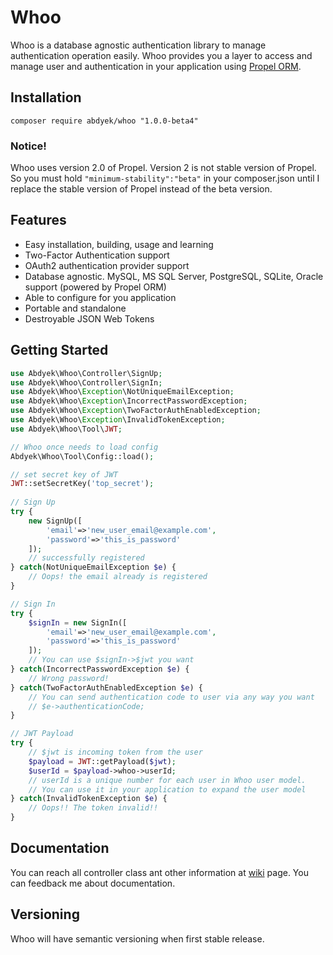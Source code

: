 # Whoo
Whoo is a database agnostic authentication library to manage authentication operation easily. Whoo provides you a layer to access and manage user and authentication in your application using [Propel ORM](https://github.com/propelorm/Propel2).

## Installation
`composer require abdyek/whoo "1.0.0-beta4"`

### Notice!

Whoo uses version 2.0 of Propel. Version 2 is not stable version of Propel. So you must hold `"minimum-stability":"beta"` in your composer.json until I replace the stable version of Propel instead of the beta version.

## Features

* Easy installation, building, usage and learning
* Two-Factor Authentication support
* OAuth2 authentication provider support
* Database agnostic. MySQL, MS SQL Server, PostgreSQL, SQLite, Oracle support (powered by Propel ORM)
* Able to configure for you application
* Portable and standalone
* Destroyable JSON Web Tokens

## Getting Started

```php
use Abdyek\Whoo\Controller\SignUp;
use Abdyek\Whoo\Controller\SignIn;
use Abdyek\Whoo\Exception\NotUniqueEmailException;
use Abdyek\Whoo\Exception\IncorrectPasswordException;
use Abdyek\Whoo\Exception\TwoFactorAuthEnabledException;
use Abdyek\Whoo\Exception\InvalidTokenException;
use Abdyek\Whoo\Tool\JWT;

// Whoo once needs to load config
Abdyek\Whoo\Tool\Config::load();

// set secret key of JWT
JWT::setSecretKey('top_secret');
 
// Sign Up
try {
    new SignUp([
        'email'=>'new_user_email@example.com',
        'password'=>'this_is_password'
    ]);
    // successfully registered
} catch(NotUniqueEmailException $e) {
    // Oops! the email already is registered
}

// Sign In
try {
    $signIn = new SignIn([
        'email'=>'new_user_email@example.com',
        'password'=>'this_is_password'
    ]);
    // You can use $signIn->$jwt you want
} catch(IncorrectPasswordException $e) {
    // Wrong password!
} catch(TwoFactorAuthEnabledException $e) {
    // You can send authentication code to user via any way you want
    // $e->authenticationCode;
}

// JWT Payload
try {
    // $jwt is incoming token from the user
    $payload = JWT::getPayload($jwt);
    $userId = $payload->whoo->userId;
    // userId is a unique number for each user in Whoo user model.
    // You can use it in your application to expand the user model
} catch(InvalidTokenException $e) {
    // Oops!! The token invalid!!   
}
```

## Documentation
You can reach all controller class ant other information at [wiki](https://github.com/abdyek/whoo/wiki) page. You can feedback me about documentation.

## Versioning
Whoo will have semantic versioning when first stable release.
